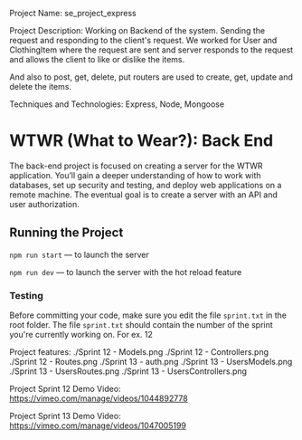Project Name: se_project_express

Project Description: Working on Backend of the system. Sending the request and responding to the client's request. We worked for User and ClothingItem where the request are sent and server responds to the request and allows the client to like or dislike the items.

And also to post, get, delete, put routers are used to create, get, update and delete the items.

Techniques and Technologies: Express, Node, Mongoose

# WTWR (What to Wear?): Back End

The back-end project is focused on creating a server for the WTWR application. You’ll gain a deeper understanding of how to work with databases, set up security and testing, and deploy web applications on a remote machine. The eventual goal is to create a server with an API and user authorization.

## Running the Project

`npm run start` — to launch the server

`npm run dev` — to launch the server with the hot reload feature

### Testing

Before committing your code, make sure you edit the file `sprint.txt` in the root folder. The file `sprint.txt` should contain the number of the sprint you're currently working on. For ex. 12

Project features:
./Sprint 12 - Models.png
./Sprint 12 - Controllers.png
./Sprint 12 - Routes.png
./Sprint 13 - auth.png
./Sprint 13 - UsersModels.png
./Sprint 13 - UsersRoutes.png
./Sprint 13 - UsersControllers.png

Project Sprint 12 Demo Video: https://vimeo.com/manage/videos/1044892778

Project Sprint 13 Demo Video: https://vimeo.com/manage/videos/1047005199
